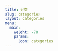 ```yaml
---
title: 分类
slug: categories
layout: categories
menu:
  main:
    weight: -70
    params:
      icon: categories
---
```

